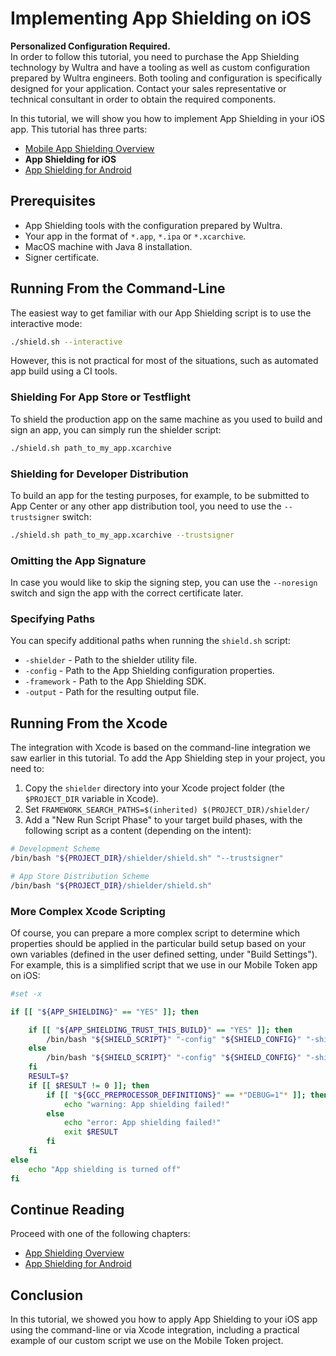 # Implementing App Shielding on iOS

<!-- AUTHOR joshis_tweets 2020-06-22T00:00:00Z -->
<!-- SIDEBAR _Sidebar_iOS.md sticky -->
<!-- TEMPLATE tutorial -->

<!-- begin box warning -->
**Personalized Configuration Required.**<br/>
In order to follow this tutorial, you need to purchase the App Shielding technology by Wultra and have a tooling as well as custom configuration prepared by Wultra engineers. Both tooling and configuration is specifically designed for your application. Contact your sales representative or technical consultant in order to obtain the required components.
<!-- end -->

In this tutorial, we will show you how to implement App Shielding in your iOS app. This tutorial has three parts:

- [Mobile App Shielding Overview](./Readme.md)
- **App Shielding for iOS**
- [App Shielding for Android](./Android-Tutorial.md)

## Prerequisites

- App Shielding tools with the configuration prepared by Wultra.
- Your app in the format of `*.app`, `*.ipa` or `*.xcarchive`.
- MacOS machine with Java 8 installation.
- Signer certificate.

## Running From the Command-Line

The easiest way to get familiar with our App Shielding script is to use the interactive mode:

```sh
./shield.sh --interactive
```

However, this is not practical for most of the situations, such as automated app build using a CI tools.

### Shielding For App Store or Testflight

To shield the production app on the same machine as you used to build and sign an app, you can simply run the shielder script:

```sh
./shield.sh path_to_my_app.xcarchive
```

### Shielding for Developer Distribution

To build an app for the testing purposes, for example, to be submitted to App Center or any other app distribution tool, you need to use the `--trustsigner` switch:

```sh
./shield.sh path_to_my_app.xcarchive --trustsigner
```

### Omitting the App Signature

In case you would like to skip the signing step, you can use the `--noresign` switch and sign the app with the correct certificate later.

### Specifying Paths

You can specify additional paths when running the `shield.sh` script:

- `-shielder` - Path to the shielder utility file.
- `-config` - Path to the App Shielding configuration properties.
- `-framework` - Path to the App Shielding SDK.
- `-output` - Path for the resulting output file.

## Running From the Xcode

The integration with Xcode is based on the command-line integration we saw earlier in this tutorial. To add the App Shielding step in your project, you need to:

1. Copy the `shielder` directory into your Xcode project folder (the `$PROJECT_DIR` variable in Xcode).
2. Set `FRAMEWORK_SEARCH_PATHS=$(inherited) $(PROJECT_DIR)/shielder/`
3. Add a "New Run Script Phase" to your target build phases, with the following script as a content (depending on the intent):

```sh
# Development Scheme
/bin/bash "${PROJECT_DIR}/shielder/shield.sh" "--trustsigner"
```

```sh
# App Store Distribution Scheme
/bin/bash "${PROJECT_DIR}/shielder/shield.sh"
```

### More Complex Xcode Scripting

Of course, you can prepare a more complex script to determine which properties should be applied in the particular build setup based on your own variables (defined in the user defined setting, under "Build Settings"). For example, this is a simplified script that we use in our Mobile Token app on iOS:

```sh
#set -x

if [[ "${APP_SHIELDING}" == "YES" ]]; then

    if [[ "${APP_SHIELDING_TRUST_THIS_BUILD}" == "YES" ]]; then
        /bin/bash "${SHIELD_SCRIPT}" "-config" "${SHIELD_CONFIG}" "-shielder" "${SHIELD_UTILITY}" "-framework" "${SHIELD_FRAMEWORK}" "--trustsigner"
    else
        /bin/bash "${SHIELD_SCRIPT}" "-config" "${SHIELD_CONFIG}" "-shielder" "${SHIELD_UTILITY}" "-framework" "${SHIELD_FRAMEWORK}"
    fi
    RESULT=$?
    if [[ $RESULT != 0 ]]; then
        if [[ "${GCC_PREPROCESSOR_DEFINITIONS}" == *"DEBUG=1"* ]]; then
            echo "warning: App shielding failed!"
        else
            echo "error: App shielding failed!"
            exit $RESULT
        fi
    fi
else
    echo "App shielding is turned off"
fi
```

## Continue Reading

Proceed with one of the following chapters:

- [App Shielding Overview](./Readme.md)
- [App Shielding for Android](./Android-Tutorial.md)

## Conclusion

In this tutorial, we showed you how to apply App Shielding to your iOS app using the command-line or via Xcode integration, including a practical example of our custom script we use on the Mobile Token project.
